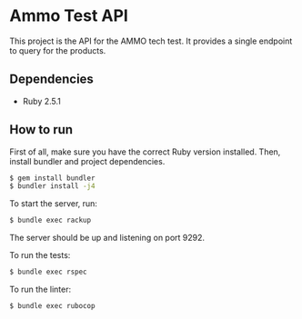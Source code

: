 # Ammo Test API

This project is the API for the AMMO tech test. It provides a single endpoint to query for the products.

## Dependencies

- Ruby 2.5.1

## How to run

First of all, make sure you have the correct Ruby version installed. Then, install bundler and project dependencies.
```bash
$ gem install bundler
$ bundler install -j4
```

To start the server, run:
```bash
$ bundle exec rackup
```

The server should be up and listening on port 9292.

To run the tests:
```bash
$ bundle exec rspec
```

To run the linter:
```bash
$ bundle exec rubocop
```
